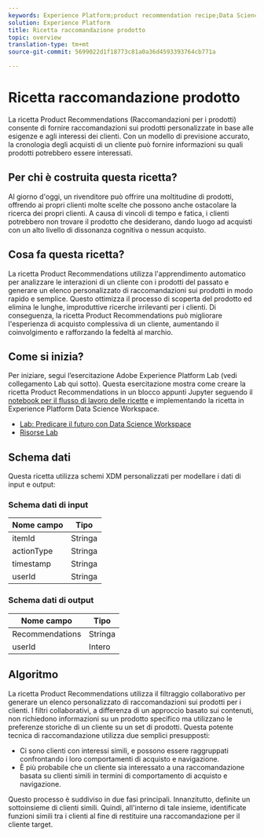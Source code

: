 ```yaml
---
keywords: Experience Platform;product recommendation recipe;Data Science Workspace;popular topics
solution: Experience Platform
title: Ricetta raccomandazione prodotto
topic: overview
translation-type: tm+mt
source-git-commit: 5699022d1f18773c81a0a36d4593393764cb771a

---
```



# Ricetta raccomandazione prodotto

La ricetta Product Recommendations (Raccomandazioni per i prodotti) consente di fornire raccomandazioni sui prodotti personalizzate in base alle esigenze e agli interessi dei clienti. Con un modello di previsione accurato, la cronologia degli acquisti di un cliente può fornire informazioni su quali prodotti potrebbero essere interessati.

## Per chi è costruita questa ricetta?

Al giorno d&#39;oggi, un rivenditore può offrire una moltitudine di prodotti, offrendo ai propri clienti molte scelte che possono anche ostacolare la ricerca dei propri clienti. A causa di vincoli di tempo e fatica, i clienti potrebbero non trovare il prodotto che desiderano, dando luogo ad acquisti con un alto livello di dissonanza cognitiva o nessun acquisto.

## Cosa fa questa ricetta?

La ricetta Product Recommendations utilizza l&#39;apprendimento automatico per analizzare le interazioni di un cliente con i prodotti del passato e generare un elenco personalizzato di raccomandazioni sui prodotti in modo rapido e semplice. Questo ottimizza il processo di scoperta del prodotto ed elimina le lunghe, improduttive ricerche irrilevanti per i clienti. Di conseguenza, la ricetta Product Recommendations può migliorare l&#39;esperienza di acquisto complessiva di un cliente, aumentando il coinvolgimento e rafforzando la fedeltà al marchio.

## Come si inizia?

Per iniziare, segui l’esercitazione Adobe Experience Platform Lab (vedi collegamento Lab qui sotto). Questa esercitazione mostra come creare la ricetta Product Recommendations in un blocco appunti Jupyter seguendo il [notebook per il flusso di lavoro delle ricette](../jupyterlab/create-a-recipe.md) e implementando la ricetta in Experience Platform Data Science Workspace.

* [Lab: Predicare il futuro con Data Science Workspace](https://expleague.azureedge.net/labs/L777/index.html)
* [Risorse Lab](https://github.com/adobe/experience-platform-dsw-reference/tree/master/Summit/2019/resources)

## Schema dati

Questa ricetta utilizza schemi [](../../xdm/schema/field-dictionary.md) XDM personalizzati per modellare i dati di input e output:

### Schema dati di input

| Nome campo | Tipo |
--- | ---
| itemId | Stringa |
| actionType | Stringa |
| timestamp | Stringa |
| userId | Stringa |

### Schema dati di output

| Nome campo | Tipo |
--- | ---
| Recommendations | Stringa |
| userId | Intero |

## Algoritmo

La ricetta Product Recommendations utilizza il filtraggio collaborativo per generare un elenco personalizzato di raccomandazioni sui prodotti per i clienti. I filtri collaborativi, a differenza di un approccio basato sui contenuti, non richiedono informazioni su un prodotto specifico ma utilizzano le preferenze storiche di un cliente su un set di prodotti. Questa potente tecnica di raccomandazione utilizza due semplici presupposti:
* Ci sono clienti con interessi simili, e possono essere raggruppati confrontando i loro comportamenti di acquisto e navigazione.
* È più probabile che un cliente sia interessato a una raccomandazione basata su clienti simili in termini di comportamento di acquisto e navigazione.

Questo processo è suddiviso in due fasi principali. Innanzitutto, definite un sottoinsieme di clienti simili. Quindi, all&#39;interno di tale insieme, identificate funzioni simili tra i clienti al fine di restituire una raccomandazione per il cliente target.